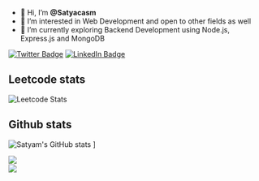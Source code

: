 

- 👋 Hi, I’m <strong> @Satyacasm </strong>
- 👀 I’m interested in Web Development and open to other fields as well
- 🌱 I’m currently exploring Backend Development using Node.js, Express.js and MongoDB

[![Twitter Badge](https://img.shields.io/badge/Twitter-Profile-informational?style=flat&logo=twitter&logoColor=white&color=1CA2F1)](https://twitter.com/Satyacasm)
[![LinkedIn Badge](https://img.shields.io/badge/LinkedIn-Profile-informational?style=flat&logo=linkedin&logoColor=white&color=0D76A8)](https://www.linkedin.com/in/satyacasm/)
<!---
Satyam-aka-UltimateST/Satyam-aka-UltimateST is a ✨ special ✨ repository because its `README.md` (this file) appears on your GitHub profile.
You can click the Preview link to take a look at your changes.
--->
## Leetcode stats


![Leetcode Stats](https://leetcard.jacoblin.cool/UltimateST)


## Github stats


![Satyam's GitHub stats](https://github-readme-stats.vercel.app/api?username=satyacasm&show_icons=true&theme=radical)
] 
<div align="center"><img src="https://github-readme-stats.vercel.app/api?username=satyacasm&show_icons=true&theme=dark" align="left" /></div> 
<br/>
<div align="center"><img src="http://github-readme-streak-stats.herokuapp.com?user=satyacasm&theme=dark&background=000000" align="left" /></div> 
<br/>
<!-- <div align="center">[![Top Langs](https://github-readme-stats.vercel.app/api/top-langs/?username=notsanidhyak&layout=compact&theme=vision-friendly-dark)](https://github.com/anuraghazra/github-readme-stats)</div>   -->

<br/>  

